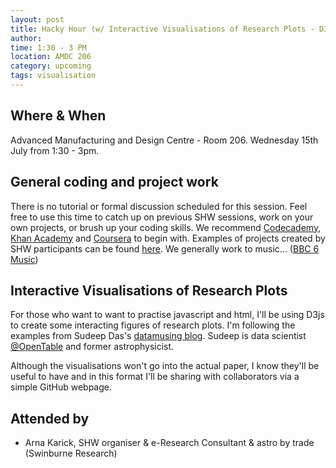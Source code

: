```yaml
---
layout: post
title: Hacky Hour (w/ Interactive Visualisations of Research Plots - D3js)
author:
time: 1:30 - 3 PM
location: AMDC 206
category: upcoming
tags: visualisation
---
```


## Where & When

Advanced Manufacturing and Design Centre - Room 206. Wednesday 15th July from 1:30 - 3pm.

## General coding and project work

There is no tutorial or formal discussion scheduled for this
session. Feel free to use this time to catch up on previous SHW
sessions, work on your own projects, or brush up your coding
skills. We recommend [Codecademy](http://www.codecademy.com), [Khan
Academy](https://www.khanacademy.org) and
[Coursera](https://www.coursera.org) to begin with. Examples of
projects created by SHW participants can be found
[here](http://thehackerwithin.github.io/swinburne/links.html). We
generally work to music... ([BBC 6
Music](http://www.bbc.co.uk/6music))


## Interactive Visualisations of Research Plots

For those who want to want to practise javascript and html, I'll be
using D3js to create some interacting figures of research plots. I'm
following the examples from Sudeep Das's [datamusing blog](http://datamusing.info). Sudeep is data scientist [@OpenTable](https://twitter.com/OpenTable) and
former astrophysicist.

Although the visualisations won't go into the actual paper, I know
they'll be useful to have and in this format I'll be sharing with collaborators
via a simple GitHub webpage. 


## Attended by

* Arna Karick, SHW organiser & e-Research Consultant & astro by trade (Swinburne Research)
